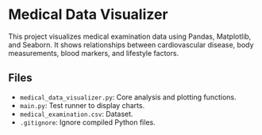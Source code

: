 # Medical Data Visualizer

This project visualizes medical examination data using Pandas, Matplotlib, and Seaborn. 
It shows relationships between cardiovascular disease, body measurements, blood markers, and lifestyle factors.

## Files
- `medical_data_visualizer.py`: Core analysis and plotting functions.
- `main.py`: Test runner to display charts.
- `medical_examination.csv`: Dataset.
- `.gitignore`: Ignore compiled Python files.
